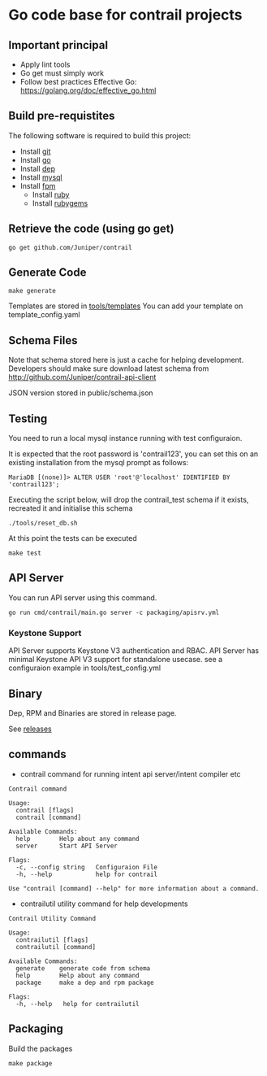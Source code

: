 # Go code base for contrail projects

## Important principal

- Apply lint tools
- Go get must simply work
- Follow best practices
  Effective Go: https://golang.org/doc/effective_go.html

## Build pre-requistites

The following software is required to build this project:

- Install [git](https://www.atlassian.com/git/tutorials/install-git)
- Install [go](https://golang.org/doc/install)
- Install [dep](https://github.com/golang/dep)
- Install [mysql](https://dev.mysql.com/doc/en/installing.html)
- Install [fpm](https://github.com/jordansissel/fpm)
  - Install [ruby](https://www.ruby-lang.org/en/documentation/installation/)
  - Install [rubygems](https://rubygems.org/pages/download)

## Retrieve the code (using go get)

``` shell
go get github.com/Juniper/contrail
```

## Generate Code

``` shell
make generate
```

Templates are stored in [tools/templates](tools/templates)
You can add your template on template_config.yaml

## Schema Files

Note that schema stored here is just a cache for helping development.
Developers should make sure download latest schema from http://github.com/Juniper/contrail-api-client

JSON version stored in public/schema.json

## Testing

You need to run a local mysql instance running with test configuraion.

It is expected that the root password is 'contrail123', you can set this on an existing installation from the mysql prompt as follows:

``` shell
MariaDB [(none)]> ALTER USER 'root'@'localhost' IDENTIFIED BY 'contrail123';
```

Executing the script below, will drop the contrail_test schema if it exists, recreated it and initialise this schema

``` shell
./tools/reset_db.sh
```

At this point the tests can be executed

``` shell
make test
```

## API Server

You can run API server using this command.

``` shell
go run cmd/contrail/main.go server -c packaging/apisrv.yml
```

### Keystone Support

API Server supports Keystone V3 authentication and RBAC.
API Server has minimal Keystone API V3 support for standalone usecase.
see a configuraion example in tools/test_config.yml

## Binary

Dep, RPM and Binaries are stored in release page.

See [releases](https://github.com/Juniper/contrail/releases)

## commands

- contrail  command for running intent api server/intent compiler etc

``` Shell
Contrail command

Usage:
  contrail [flags]
  contrail [command]

Available Commands:
  help        Help about any command
  server      Start API Server

Flags:
  -c, --config string   Configuraion File
  -h, --help            help for contrail

Use "contrail [command] --help" for more information about a command.
```

- contrailutil utility command for help developments

``` shell
Contrail Utility Command

Usage:
  contrailutil [flags]
  contrailutil [command]

Available Commands:
  generate    generate code from schema
  help        Help about any command
  package     make a dep and rpm package

Flags:
  -h, --help   help for contrailutil
```

## Packaging

Build the packages

``` shell
make package
```